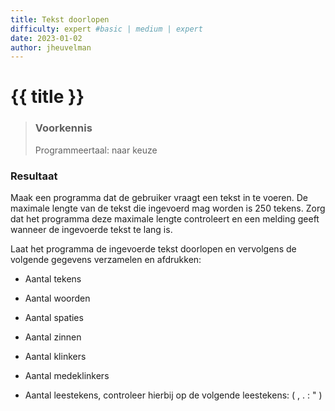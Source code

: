 ```yaml
---
title: Tekst doorlopen
difficulty: expert #basic | medium | expert
date: 2023-01-02
author: jheuvelman
---
```




# {{ title }}

> ### Voorkennis
> Programmeertaal: naar keuze
### Resultaat
Maak een programma dat de gebruiker vraagt een tekst in te voeren. De
maximale lengte van de tekst die ingevoerd mag worden is 250 tekens.
Zorg dat het programma deze maximale lengte controleert en een melding
geeft wanneer de ingevoerde tekst te lang is.

Laat het programma de ingevoerde tekst doorlopen en vervolgens de
volgende gegevens verzamelen en afdrukken:

- Aantal tekens

- Aantal woorden

- Aantal spaties

- Aantal zinnen

- Aantal klinkers

- Aantal medeklinkers

- Aantal leestekens, controleer hierbij op de volgende leestekens: ( , .
  : " )

